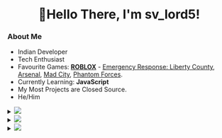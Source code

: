 <h1 align="center">👋Hello There, I'm sv_lord5! </h1>

### About Me
- Indian Developer
- Tech Enthusiast
- Favourite Games: **[ROBLOX](https://www.roblox.com/home)** - [Emergency Response: Liberty County](https://www.roblox.com/games/2534724415/PASS-SALE-Emergency-Response-Liberty-County?), [Arsenal](https://www.roblox.com/games/286090429/Arsenal?), [Mad City](https://www.roblox.com/games/1224212277/Mad-City?), [Phantom Forces](https://www.roblox.com/games/292439477/Phantom-Forces?).
- Currently Learning: **JavaScript**
- My Most Projects are Closed Source.
- He/Him

<details>
<summary>
  <a href="https://github.com/svlord5rbx"><img src="https://img.shields.io/badge/-Get%20in%20Touch-808080?style=for-the-badge" /></a>
</summary>

**Discord:** [sv_lord5#5555](https://discord.com/users/834888738919153684)

[![Twitter Badge](https://img.shields.io/badge/-@sv_lord5-1ca0f1?style=flat-square&labelColor=1ca0f1&logo=twitter&logoColor=white&link=https://twitter.com/sv_lord5)](https://twitter.com/sv_lord5)

</details>

<details>
<summary>
  <a href="https://github.com/svlord5rbx"><img src="https://img.shields.io/badge/-Language%20And%20Tools-808080?style=for-the-badge" /></a>
</summary>
  
[![JavaScript](https://img.shields.io/badge/-JavaScript-black?style=flat&logo=javascript&link=https://github.com/svlord5rbx)](https://github.com/svlord5rbx)
[![Nodejs](https://img.shields.io/badge/-Nodejs-black?style=flat&logo=Node.js&link=https://github.com/svlord5rbx)](https://github.com/svlord5rbx) 

[![Git](https://img.shields.io/badge/-Git-black?style=flat&logo=git&link=https://github.com/svlord5rbx)](https://github.com/svlord5rbx) 
[![GitHub](https://img.shields.io/badge/-GitHub-181717?style=flat&logo=github&link=https://github.com/svlord5rbx)](https://github.com/svlord5rbx)
</details>

<details>
<summary>
  <a href="https://github.com/svlord5rbx"><img src="https://img.shields.io/badge/-statistics-808080?style=for-the-badge" /></a>
</summary>
  
<p align="left"> <img src="https://komarev.com/ghpvc/?username=GalaxyDanMC&label=Profile%20views&color=0e75b6&style=flat" alt="svlord5rbx" /> </p>

![GalaxyDanMC's github stats](https://github-readme-stats.vercel.app/api?username=svlord5rbxC&show_icons=true&hide_border=true&theme=dark)

</details>

<!--
Made by [sv_lord5#5555](https://discord.com/users/834888738919153684) with help of [GalaxyDanMC#0001](https://discord.com/users/448857983309316096)
-->

